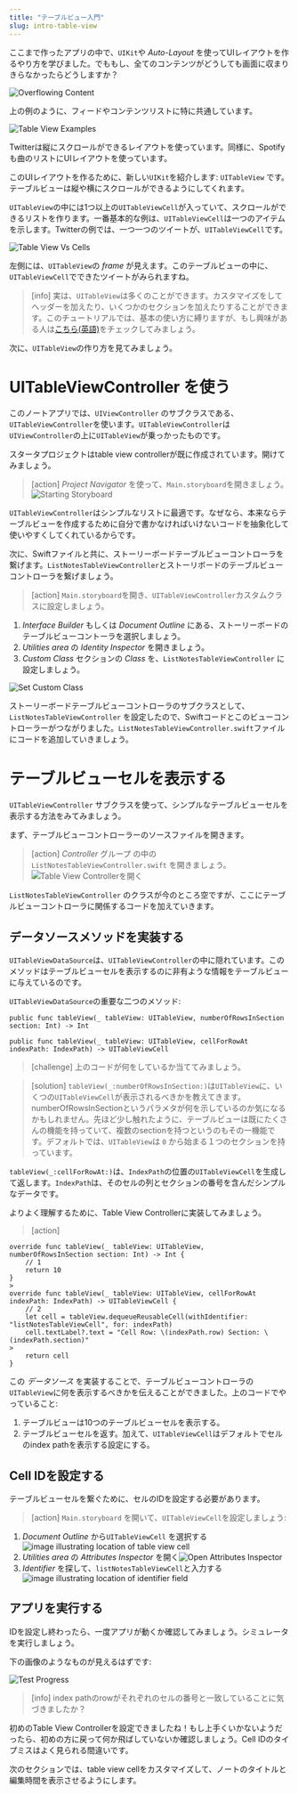 ```yaml
---
title: "テーブルビュー入門"
slug: intro-table-view
---
```


ここまで作ったアプリの中で、`UIKit`や _Auto-Layout_ を使ってUIレイアウトを作るやり方を学びました。でももし、全てのコンテンツがどうしても画面に収まりきらなかったらどうしますか？

![Overflowing Content](assets/overflowing_content.png)

上の例のように、フィードやコンテンツリストに特に共通しています。

![Table View Examples](assets/example_table_views.png)

Twitterは縦にスクロールができるレイアウトを使っています。同様に、Spotifyも曲のリストにUIレイアウトを使っています。

このUIレイアウトを作るために、新しい`UIKit`を紹介します: `UITableView` です。テーブルビューは縦や横にスクロールができるようにしてくれます。

`UITableView`の中には1つ以上の`UITableViewCell`が入っていて、スクロールができるリストを作ります。一番基本的な例は、`UITableViewCell`は一つのアイテムを示します。Twitterの例では、一つ一つのツイートが、`UITableViewCell`です。

![Table View Vs Cells](assets/table_view_vs_cells.png)

左側には、`UITableView`の _frame_ が見えます。このテーブルビューの中に、`UITableViewCell`でできたツイートがみられますね。

> [info]
実は、`UITableView`は多くのことができます。カスタマイズをしてヘッダーを加えたり、いくつかのセクションを加えたりすることができます。このチュートリアルでは、基本の使い方に縛りますが、もし興味がある人は[こちら(英語)](https://www.makeschool.com/tutorials/swift-concepts-explained/table-views)をチェックしてみましょう。

次に、`UITableView`の作り方を見てみましょう。

# UITableViewController を使う

このノートアプリでは、`UIViewController` のサブクラスである、`UITableViewController`を使います。`UITableViewController`は`UIViewController`の上に`UITableView`が乗っかったものです。

スタータプロジェクトはtable view controllerが既に作成されています。開けてみましょう。

> [action]
_Project Navigator_ を使って、`Main.storyboard`を開きましょう。![Starting Storyboard](./images/open-main-storyboard.png)

`UITableViewController`はシンプルなリストに最適です。なぜなら、本来ならテーブルビューを作成するために自分で書かなければいけないコードを抽象化して使いやすくしてくれているからです。

次に、Swiftファイルと共に、ストーリーボードテーブルビューコントローラを繋げます。`ListNotesTableViewController`とストーリボードのテーブルビューコントローラを繋げましょう。

> [action]
`Main.storyboard`を開き、`UITableViewController`カスタムクラスに設定しましょう。
>
1. _Interface Builder_ もしくは _Document Outline_ にある、ストーリーボードのテーブルビューコントーラを選択しましょう。
1. _Utilities area_ の _Identity Inspector_ を開きましょう。
1. _Custom Class_ セクションの _Class_ を、`ListNotesTableViewController` に設定しましょう。
>
![Set Custom Class](./images/code-connection.png)

ストーリーボードテーブルビューコントローラのサブクラスとして、`ListNotesTableViewController` を設定したので、Swiftコードとこのビューコントローラーがつながりました。`ListNotesTableViewController.swift`ファイルにコードを追加していきましょう。

# テーブルビューセルを表示する

`UITableViewController` サブクラスを使って、シンプルなテーブルビューセルを表示する方法をみてみましょう。

まず、テーブルビューコントローラーのソースファイルを開きます。

> [action]
_Controller_ グループ の中の `ListNotesTableViewController.swift` を開きましょう。
![Table View Controllerを開く](./images/ListNotesTableViewController.png)

`ListNotesTableViewController` のクラスが今のところ空ですが、ここにテーブルビューコントローラに関係するコードを加えていきます。

## データソースメソッドを実装する

`UITableViewDataSource`は、`UITableViewController`の中に隠れています。このメソッドはテーブルビューセルを表示するのに非有ような情報をテーブルビューに与えているのです。

`UITableViewDataSource`の重要な二つのメソッド:

```
public func tableView(_ tableView: UITableView, numberOfRowsInSection section: Int) -> Int

public func tableView(_ tableView: UITableView, cellForRowAt indexPath: IndexPath) -> UITableViewCell
```

> [challenge]
上のコードが何をしているか当ててみましょう。

<!-- break -->

> [solution]
`tableView(_:numberOfRowsInSection:)`は`UITableView`に、いくつの`UITableViewCell`が表示されるべきかを教えてきます。numberOfRowsInSectionというパラメタが何を示しているのか気になるかもしれません。先ほど少し触れたように、テーブルビューは既にたくさんの機能を持っていて、複数のsectionを持つというのもその一機能です。デフォルトでは、`UITableView`は `0` から始まる１つのセクションを持っています。

>
`tableView(_:cellForRowAt:)`は、`IndexPath`の位置の`UITableViewCell`を生成して返します。`IndexPath`は、そのセルの列とセクションの番号を含んだシンプルなデータです。

よりよく理解するために、Table View Controllerに実装してみましょう。

> [action]
>
```
override func tableView(_ tableView: UITableView, numberOfRowsInSection section: Int) -> Int {
    // 1
    return 10
}
>
override func tableView(_ tableView: UITableView, cellForRowAt indexPath: IndexPath) -> UITableViewCell {
    // 2
    let cell = tableView.dequeueReusableCell(withIdentifier: "listNotesTableViewCell", for: indexPath)
    cell.textLabel?.text = "Cell Row: \(indexPath.row) Section: \(indexPath.section)"
>
    return cell
}
```

この _データソース_ を実装することで、テーブルビューコントローラの`UITableView`に何を表示するべきかを伝えることができました。上のコードでやっていること:

1. テーブルビューは10つのテーブルビューセルを表示する。
1. テーブルビューセルを返す。加えて、`UITableViewCell`はデフォルトでセルのindex pathを表示する設定にする。


## Cell IDを設定する

テーブルビューセルを繋ぐために、セルのIDを設定する必要があります。

> [action]
`Main.storyboard` を開いて、`UITableViewCell`を設定しましょう:
>
1. _Document Outline_ から`UITableViewCell` を選択する![image illustrating location of table view cell](./images/tableViewCell.png)
1. _Utilities area_ の _Attributes Inspector_ を開く![Open Attributes Inspector](./images/attributes-inspector.png)
1. _Identifier_ を探して、`listNotesTableViewCell`と入力する ![image illustrating location of identifier field](./images/identifier.png)

## アプリを実行する

IDを設定し終わったら、一度アプリが動くか確認してみましょう。シミュレータを実行しましょう。

下の画像のようなものが見えるはずです:

![Test Progress](assets/test_progress.png)

> [info]
index pathのrowがそれぞれのセルの番号と一致していることに気づきましたか？

初めのTable View Controllerを設定できましたね！もし上手くいかないようだったら、初めの方に戻って何か飛ばしていないか確認しましょう。Cell IDのタイプミスはよく見られる間違いです。

次のセクションでは、table view cellをカスタマイズして、ノートのタイトルと編集時間を表示させるようにします。
